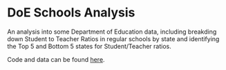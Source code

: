 # DoE Schools Analysis
An analysis into some Department of Education data, including breakding down Student to Teacher Ratios in regular schools by state and identifying the Top 5 and Bottom 5 states for Student/Teacher ratios.

Code and data can be found [here](public_school_analysis.ipynb).